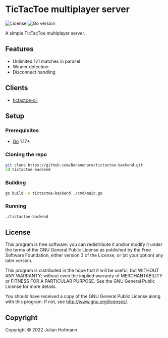 # TicTacToe multiplayer server

![License](https://img.shields.io/github/license/Bananenpro/tictactoe-backend)
![Go version](https://img.shields.io/github/go-mod/go-version/Bananenpro/tictactoe-backend)

A simple TicTacToe multiplayer server.

## Features

- Unlimited 1v1 matches in parallel
- Winner detection
- Disconnect handling

## Clients

- [tictactoe-cli](https://github.com/Bananenpro/tictactoe-cli)

## Setup

### Prerequisites

- [Go](https://go.dev/) 1.17+

### Cloning the repo

```sh
git clone https://github.com/Bananenpro/tictactoe-backend.git
cd tictactoe-backend
```

### Building

```sh
go build -o tictactoe-backend ./cmd/main.go
```

### Running

```sh
./tictactoe-backend
```

## License

This program is free software: you can redistribute it and/or modify
it under the terms of the GNU General Public License as published by
the Free Software Foundation, either version 3 of the License, or
(at your option) any later version.

This program is distributed in the hope that it will be useful,
but WITHOUT ANY WARRANTY; without even the implied warranty of
MERCHANTABILITY or FITNESS FOR A PARTICULAR PURPOSE.  See the
GNU General Public License for more details.

You should have received a copy of the GNU General Public License
along with this program.  If not, see <http://www.gnu.org/licenses/>.

## Copyright

Copyright © 2022 Julian Hofmann

